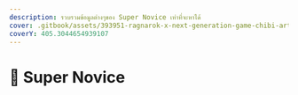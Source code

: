 ```yaml
---
description: รวบรวมข้อมูลต่างๆของ Super Novice เท่าที่จะหาได้
cover: .gitbook/assets/393951-ragnarok-x-next-generation-game-chibi-art-4k-pc.jpeg
coverY: 405.3044654939107
---
```


# 👾 Super Novice
